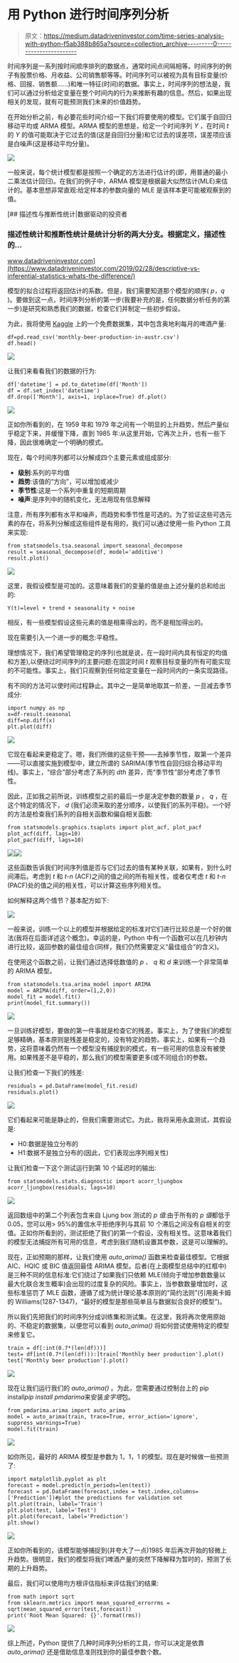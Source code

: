# 用 Python 进行时间序列分析

> 原文：<https://medium.datadriveninvestor.com/time-series-analysis-with-python-f5ab388b865a?source=collection_archive---------0----------------------->

时间序列是一系列按时间顺序排列的数据点，通常时间点间隔相等。时间序列的例子有股票价格、月收益、公司销售额等等。时间序列可以被视为具有目标变量(价格、回报、销售额……)和唯一特征(时间)的数据。事实上，时间序列的想法是，我们可以通过分析给定变量在整个时间内的行为来推断有趣的信息。然后，如果出现相关的发现，就有可能预测我们未来的价值趋势。

在开始分析之前，有必要花些时间介绍一下我们将要使用的模型。它们属于自回归移动平均或 ARMA 模型。ARMA 模型的思想是，给定一个时间序列 *Y* ，在时间 *t* 的 *Y* 的值可能取决于它过去的值(这是自回归分量)和它过去的误差项，误差项应该是白噪声(这是移动平均分量)。

![](img/78c7bbec4c44dd74ee18064d268c3284.png)

一般来说，每个统计模型都是按照一个确定的方法进行估计的(即，用普通的最小二乘法估计回归)。在我们的例子中，ARMA 模型是根据最大似然估计(MLE)来估计的。基本思想非常直观:给定样本的参数向量的 MLE 是该样本更可能被观察到的值。

[](https://www.datadriveninvestor.com/2019/02/28/descriptive-vs-inferential-statistics-whats-the-difference/) [## 描述性与推断性统计|数据驱动的投资者

### 描述性统计和推断性统计是统计分析的两大分支。根据定义，描述性的…

www.datadriveninvestor.com](https://www.datadriveninvestor.com/2019/02/28/descriptive-vs-inferential-statistics-whats-the-difference/) 

模型的拟合过程将返回估计的系数。但是，我们需要知道那个模型的顺序( *p，q* )。要做到这一点，时间序列分析的第一步(我要补充的是，任何数据分析任务的第一步)是研究和熟悉我们的数据，检查它们并制定一些初步假设。

为此，我将使用 [Kaggle](https://www.kaggle.com/shenba/time-series-datasets#monthly-beer-production-in-austr.csv) 上的一个免费数据集，其中包含奥地利每月的啤酒产量:

```
df=pd.read_csv('monthly-beer-production-in-austr.csv')
df.head()
```

![](img/d04262a0ee24ce630c26198c1f4fa521.png)

让我们来看看我们的数据的行为:

```
df['datetime'] = pd.to_datetime(df['Month'])
df = df.set_index('datetime')
df.drop(['Month'], axis=1, inplace=True) df.plot()
```

![](img/5e3e1e6fad58c21d618f72a423104d41.png)

正如你所看到的，在 1959 年和 1979 年之间有一个明显的上升趋势，然后产量似乎稳定下来，并缓慢下降，直到 1985 年:从这里开始，它再次上升，也有一些下降，因此很难确定一个明确的模式。

现在，每个时间序列都可以分解成四个主要元素或组成部分:

*   **级别**:系列的平均值
*   **趋势**:该值的“方向”，可以增加或减少
*   **季节性**:这是一个系列中重复的短期周期
*   **噪声**:是序列中的随机变化，无法用现有信息解释

注意，所有序列都有水平和噪声，而趋势和季节性是可选的。为了验证这些可选元素的存在，将系列分解成这些组件是有用的，我们可以通过使用一些 Python 工具来实现:

```
from statsmodels.tsa.seasonal import seasonal_decompose
result = seasonal_decompose(df, model='additive')
result.plot()
```

![](img/db35996d0c60bb3afe01c580995b51df.png)

这里，我假设模型是可加的。这意味着我们的变量的值是由上述分量的总和给出的:

```
Y(t)=level + trend + seasonality + noise
```

相反，有一些模型假设这些元素的值是相乘得出的，而不是相加得出的。

现在需要引入一个进一步的概念:平稳性。

理想情况下，我们希望管理稳定的序列(也就是说，在一段时间内具有恒定的均值和方差),以便绕过时间序列的主要问题:在固定时间 *t* 观察目标变量的所有可能实现的不可能性。事实上，我们只观察到任何给定变量在一段时间内的一条实现路径。

有不同的方法可以使时间过程静止。其中之一是简单地取其一阶差，一旦减去季节成分:

```
import numpy as np
x=df-result.seasonal
diff=np.diff(x)
plt.plot(diff)
```

![](img/e66f818f6a58912a83fe26607712772e.png)

它现在看起来更稳定了。嗯，我们所做的这些干预——去掉季节性，取第一个差异——可以直接实施到模型中，建立所谓的 SARIMA(季节性自回归综合移动平均线)。事实上，“综合”部分考虑了系列的 *dth* 差异，而“季节性”部分考虑了季节性。

因此，正如我之前所说，训练模型之前的最后一步是决定参数的数量 *p* ， *q* ，在这个特定的情况下， *d* (我们必须采取的差分顺序，以使我们的系列平稳)。一个好的方法是检查我们系列的自相关函数和偏自相关函数:

```
from statsmodels.graphics.tsaplots import plot_acf, plot_pacf
plot_acf(diff, lags=10)
plot_pacf(diff, lags=10)
```

![](img/c48a8f104f006e9604f74209f87cd418.png)![](img/f010d007357347177aadac395bef07db.png)

这些函数告诉我们时间序列值是否与它们过去的值有某种关联，如果有，到什么时间滞后。考虑到 *t* 和 *t-n* (ACF)之间的值之间的所有相关性，或者仅考虑 *t* 和 *t-n* (PACF)处的值之间的相关性，可以计算这些序列相关性。

如何解释这两个情节？基本配方如下:

![](img/0b1df92ba34188b3d5b6780863a7dffb.png)

一般来说，训练一个以上的模型并根据给定的标准对它们进行比较总是一个好的做法(我将在后面详述这个概念)。幸运的是，Python 中有一个函数可以在几秒钟内进行比较，返回参数的最佳组合(同样，我们仍然需要定义“最佳组合”的含义)。

在使用这个函数之前，让我们通过选择低数值的 *p* 、 *q* 和 *d* 来训练一个非常简单的 ARIMA 模型。

```
from statsmodels.tsa.arima_model import ARIMA
model = ARIMA(diff, order=(1,2,0))
model_fit = model.fit()
print(model_fit.summary())
```

![](img/22bf52a90442bb1be2ca8630d3222032.png)

一旦训练好模型，要做的第一件事就是检查它的残差。事实上，为了使我们的模型足够精确，基本原则是残差是稳定的，没有特定的趋势。事实上，如果有一个趋势，这将意味着仍然有一个模型没有捕捉到的模式，有一些可用的信息没有被使用。如果残差不是平稳的，那么我们的模型需要更多(或不同组合)的参数。

让我们检查一下我们的残差:

```
residuals = pd.DataFrame(model_fit.resid)
residuals.plot()
```

![](img/a283e4a8095d9f8811343c6f4d25326b.png)

它们看起来可能是静止的，但我们需要测试它。为此，我将采用永盒测试，其假设是:

*   H0:数据是独立分布的
*   H1:数据不是独立分布的(因此，它们表现出序列相关性)

让我们检查一下这个测试运行到第 10 个延迟时的输出:

```
from statsmodels.stats.diagnostic import acorr_ljungbox
acorr_ljungbox(residuals, lags=10)
```

![](img/b03b8cc988a9f10b6f9a4eee91e074a4.png)

返回数组中的第二个列表包含来自 Ljung box 测试的 *p 值*:由于所有的 *p 值*都低于 0.05，您可以用> 95%的置信水平拒绝序列与其前 10 个滞后之间没有自相关的空值。正如你所看到的，测试拒绝了我们的第一个假设，没有相关性。这意味着我们的模型无法捕捉所有可用的信息，考虑到我们随机设置其参数，这是可以理解的。

现在，正如预期的那样，让我们使用 *auto_arima()* 函数来检查最佳模型。它根据 AIC、HQIC 或 BIC 值返回最佳 ARIMA 模型。后者(在上面模型总结中的红框中)是三种不同的信息标准:它们绕过了如果我们只依赖 MLE(倾向于增加参数数量以最大化联合发生概率)会出现的过度复杂的风险。事实上，当参数数量增加时，这些标准惩罚了 MLE 函数，遵循了成为统计理论基本原则的“简约法则”(引用奥卡姆的 Williams(1287-1347)，“最好的模型是那些简单且与数据拟合良好的模型”)。

所以我们先把我们的时间序列分成训练集和测试集。在这里，我将再次使用原始的、不稳定的数据集，以便您可以看到 *auto_arima()* 将如何尝试使用特定的模型来修复它。

```
train = df[:int(0.7*(len(df)))]
test= df[int(0.7*(len(df))):]train['Monthly beer production'].plot()
test['Monthly beer production'].plot()
```

![](img/2c7633c716d08cfa0c5f6513edd3b12c.png)

现在让我们运行我们的 *auto_arima()* 。为此，您需要通过控制台上的 pip install*pip install pmdarima*来安装*金字塔*包。

```
from pmdarima.arima import auto_arima
model = auto_arima(train, trace=True, error_action='ignore', suppress_warnings=True)
model.fit(train)
```

![](img/cd315493a322da2385b316b76b08b0a6.png)

如你所见，最好的 ARIMA 模型是参数为 1，1，1 的模型。现在是时候做一些预测了:

```
import matplotlib.pyplot as plt
forecast = model.predict(n_periods=len(test))
forecast = pd.DataFrame(forecast,index = test.index,columns=['Prediction'])#plot the predictions for validation set
plt.plot(train, label='Train')
plt.plot(test, label='Test')
plt.plot(forecast, label='Prediction')
plt.show()
```

![](img/b5222366a08e9583a88c8ac54806c0f0.png)

正如你所看到的，该模型能够捕捉到(并夸大了一点)1985 年后再次开始的轻微上升趋势。很明显，我们的模型将我们啤酒产量的突然下降解释为暂时的，预测了长期的上升趋势。

最后，我们可以使用均方根评估指标来评估我们的结果:

```
from math import sqrt
from sklearn.metrics import mean_squared_errorrms = sqrt(mean_squared_error(test,forecast))
print('Root Mean Squared: {}'.format(rms))
```

![](img/d032797b0bd4ee04a7ecc4d7c8ff2241.png)

综上所述，Python 提供了几种时间序列分析的工具，你可以决定是依靠 *auto_arima()* 还是借助信息准则找到你的最佳参数个数。